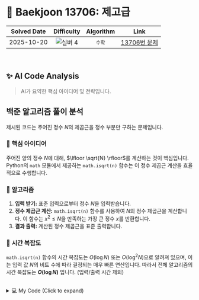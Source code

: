 # 📝 Baekjoon 13706: 제고급

| **Solved Date** | **Difficulty** | **Algorithm** | **Link** |
|:---:|:---:|:---:|:---:|
| 2025-10-20 | ![실버 4](https://img.shields.io/badge/Silver-4-949393?style=for-the-badge) | `수학` | [13706번 문제](https://www.acmicpc.net/problem/13706) |

<br/>

## ✨ AI Code Analysis

> AI가 요약한 핵심 아이디어 및 전략입니다.

## 백준 알고리즘 풀이 분석

제시된 코드는 주어진 정수 $N$의 제곱근을 정수 부분만 구하는 문제입니다.

### 🧠 **핵심 아이디어**

주어진 양의 정수 $N$에 대해, $\lfloor \sqrt{N} \rfloor$를 계산하는 것이 핵심입니다. Python의 `math` 모듈에서 제공하는 `math.isqrt(n)` 함수는 이 정수 제곱근 계산을 효율적으로 수행합니다.

### 📝 **알고리즘**

1. **입력 받기:** 표준 입력으로부터 정수 $N$을 입력받습니다.
2. **정수 제곱근 계산:** `math.isqrt(n)` 함수를 사용하여 $N$의 정수 제곱근을 계산합니다. 이 함수는 $x^2 \le N$을 만족하는 가장 큰 정수 $x$를 반환합니다.
3. **결과 출력:** 계산된 정수 제곱근을 표준 출력합니다.

### 🧐 **시간 복잡도**

`math.isqrt(n)` 함수의 시간 복잡도는 $O(\log N)$ 또는 $O(\text{log}^2 N)$으로 알려져 있으며, 이는 입력 값 $N$의 비트 수에 따라 결정되는 매우 빠른 연산입니다. 따라서 전체 알고리즘의 시간 복잡도는 **$O(\log N)$** 입니다. (입력/출력 시간 제외)

<br/>

<details>
<summary>💻 My Code (Click to expand)</summary>

````py
# Baekjoon Problem 13706: 제고급
# https://www.acmicpc.net/problem/13706

import math
n = int(input())
print(math.isqrt(n))
</details>